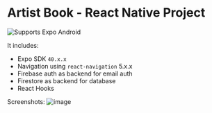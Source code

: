 # Artist Book - React Native Project

<p>  
  <!-- Android -->
  <img alt="Supports Expo Android" longdesc="Supports Expo Android" src="https://img.shields.io/badge/Android-4630EB.svg?style=flat-square&logo=ANDROID&labelColor=A4C639&logoColor=fff" />  
</p>

It includes:

-   Expo SDK `40.x.x`
-   Navigation using `react-navigation` 5.x.x
-   Firebase auth as backend for email auth
-   Firestore as backend for database
-   React Hooks

Screenshots:
![image](https://user-images.githubusercontent.com/26329143/128927268-144fb2a2-84d3-49d5-905d-a89b204a28da.png)
